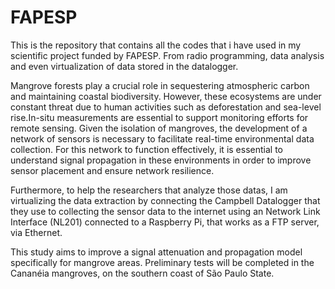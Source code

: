 # FAPESP
This is the repository that contains all the codes that i have used in my scientific project funded by FAPESP. From radio programming, data analysis and even virtualization of data stored in the datalogger.

Mangrove forests play a crucial role in sequestering atmospheric carbon and maintaining coastal biodiversity. However, these ecosystems are under constant threat due to human activities such as deforestation and sea-level rise.In-situ measurements are essential to support monitoring efforts for remote sensing. Given the isolation of mangroves, the development of a network of sensors is necessary to facilitate real-time environmental data collection. For this network to function effectively, it is essential to understand signal propagation in these environments in order to improve sensor placement and ensure network resilience. 

Furthermore, to help the researchers that analyze those datas, I am virtualizing the data extraction by connecting the Campbell Datalogger that they use to collecting the sensor data to the internet using an Network Link Interface (NL201) connected to a Raspberry Pi, that works as a FTP server, via Ethernet.

This study aims to improve a signal attenuation and propagation model specifically for mangrove areas. Preliminary tests will be completed in the Cananéia mangroves, on the southern coast of São Paulo State.
